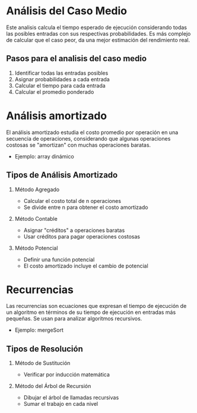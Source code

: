 # Análisis del Caso Medio

Este analisis calcula el tiempo esperado de ejecución considerando todas las posibles entradas con sus respectivas probabilidades. Es más complejo de calcular que el caso peor, da una mejor estimación del rendimiento real.

## Pasos para el analisis del caso medio 
1. Identificar todas las entradas posibles
2. Asignar probabilidades a cada entrada
3. Calcular el tiempo para cada entrada
4. Calcular el promedio ponderado

# Análisis amortizado

El análisis amortizado estudia el costo promedio por operación en una secuencia de operaciones, considerando que algunas operaciones costosas se "amortizan" con muchas operaciones baratas.
- Ejemplo: array dinámico 

## Tipos de Análisis Amortizado

1. Método Agregado
    - Calcular el costo total de n operaciones
    - Se divide entre n para obtener el costo amortizado

2. Método Contable
    - Asignar "créditos" a operaciones baratas
    - Usar créditos para pagar operaciones costosas

3. Método Potencial
    - Definir una función potencial
    - El costo amortizado incluye el cambio de potencial

# Recurrencias
Las recurrencias son ecuaciones que expresan el tiempo de ejecución de un algoritmo en términos de su tiempo de ejecución en entradas más pequeñas. Se usan para analizar algoritmos recursivos.
- Ejemplo: mergeSort

## Tipos de Resolución 

1. Método de Sustitución
    - Verificar por inducción matemática

2. Método del Árbol de Recursión
    - Dibujar el árbol de llamadas recursivas
    - Sumar el trabajo en cada nivel
